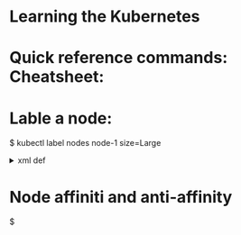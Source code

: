 # Learning the Kubernetes 

# Quick reference commands: Cheatsheet:

# Lable a node:
$ kubectl label nodes node-1 size=Large

<details>
<summary> xml def </summary>
<p>
nodeSelector:
 size: Large
</p>
</details>
 
# Node affiniti and anti-affinity
$ 

